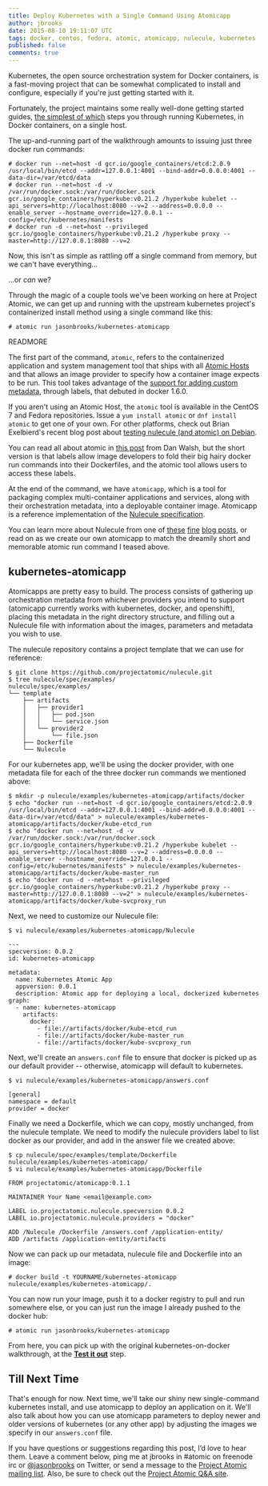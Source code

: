 ```yaml
---
title: Deploy Kubernetes with a Single Command Using Atomicapp
author: jbrooks
date: 2015-08-10 19:11:07 UTC
tags: docker, centos, fedora, atomic, atomicapp, nulecule, kubernetes
published: false
comments: true
---
```


Kubernetes, the open source orchestration system for Docker containers, is a fast-moving project that can be somewhat complicated to install and configure, especially if you're just getting started with it.

Fortunately, the project maintains some really well-done getting started guides, [the simplest of which](https://github.com/GoogleCloudPlatform/kubernetes/blob/release-1.0/docs/getting-started-guides/docker.md) steps you through running Kubernetes, in Docker containers, on a single host. 

The up-and-running part of the walkthrough amounts to issuing just three docker run commands:

```
# docker run --net=host -d gcr.io/google_containers/etcd:2.0.9 /usr/local/bin/etcd --addr=127.0.0.1:4001 --bind-addr=0.0.0.0:4001 --data-dir=/var/etcd/data
# docker run --net=host -d -v /var/run/docker.sock:/var/run/docker.sock gcr.io/google_containers/hyperkube:v0.21.2 /hyperkube kubelet --api_servers=http://localhost:8080 --v=2 --address=0.0.0.0 --enable_server --hostname_override=127.0.0.1 --config=/etc/kubernetes/manifests
# docker run -d --net=host --privileged gcr.io/google_containers/hyperkube:v0.21.2 /hyperkube proxy --master=http://127.0.0.1:8080 --v=2
```

Now, this isn't as simple as rattling off a single command from memory, but we can't have everything... 

...or *can* we? 

Through the magic of a couple tools we've been working on here at Project Atomic, we can get up and running with the upstream kubernetes project's containerized install method using a single command like this:

```
# atomic run jasonbrooks/kubernetes-atomicapp
```

READMORE

The first part of the command, `atomic`, refers to the containerized application and system management tool that ships with all [Atomic Hosts](http://www.projectatomic.io/download/) and that allows an image provider to specify how a container image expects to be run. This tool takes advantage of the [support for adding custom metadata](https://docs.docker.com/userguide/labels-custom-metadata/), through labels, that debuted in docker 1.6.0.

If you aren't using an Atomic Host, the `atomic` tool is available in the CentOS 7 and Fedora repositories. Issue a `yum install atomic` or `dnf install atomic` to get one of your own. For other platforms, check out Brian  Exelbierd's recent blog post about [testing nulecule (and atomic) on Debian](http://www.projectatomic.io/blog/2015/08/testing-nulecule-on-debian/).

You can read all about atomic in [this post](http://developerblog.redhat.com/2015/04/21/introducing-the-atomic-command/) from Dan Walsh, but the short version is that labels allow image developers to fold their big hairy docker run commands into their Dockerfiles, and the atomic tool allows users to access these labels.

At the end of the command, we have `atomicapp`, which is a tool for packaging complex multi-container applications and services, along with their orchestration metadata, into a deployable container image. Atomicapp is a reference implementation of the [Nulecule specification](https://github.com/projectatomic/nulecule). 

You can learn more about Nulecule from one of [these](http://www.projectatomic.io/blog/2015/05/announcing-the-nulecule-specification-for-composite-applications/) [fine](http://rhelblog.redhat.com/2015/05/15/the-atomic-app-concept-it-all-starts-when-a-nulecule-comes-out-of-its-nest/) [blog posts](http://rhelblog.redhat.com/2015/06/23/announcing-yum-rpm-for-containerized-applications-nulecule-atomic-app/), or read on as we create our own atomicapp to match the dreamily short and memorable atomic run command I teased above.

## kubernetes-atomicapp

Atomicapps are pretty easy to build. The process consists of gathering up orchestration metadata from whichever providers you intend to support (atomicapp currently works with kubernetes, docker, and openshift), placing this metadata in the right directory structure, and filling out a Nulecule file with information about the images, parameters and metadata you wish to use.

The nulecule repository contains a project template that we can use for reference:

```
$ git clone https://github.com/projectatomic/nulecule.git
$ tree nulecule/spec/examples/
nulecule/spec/examples/
└── template
    ├── artifacts
    │   ├── provider1
    │   │   ├── pod.json
    │   │   └── service.json
    │   └── provider2
    │       └── file.json
    ├── Dockerfile
    └── Nulecule
```

For our kubernetes app, we'll be using the docker provider, with one metadata file for each of the three docker run commands we mentioned above:

```
$ mkdir -p nulecule/examples/kubernetes-atomicapp/artifacts/docker
$ echo "docker run --net=host -d gcr.io/google_containers/etcd:2.0.9 /usr/local/bin/etcd --addr=127.0.0.1:4001 --bind-addr=0.0.0.0:4001 --data-dir=/var/etcd/data" > nulecule/examples/kubernetes-atomicapp/artifacts/docker/kube-etcd_run
$ echo "docker run --net=host -d -v /var/run/docker.sock:/var/run/docker.sock gcr.io/google_containers/hyperkube:v0.21.2 /hyperkube kubelet --api_servers=http://localhost:8080 --v=2 --address=0.0.0.0 --enable_server --hostname_override=127.0.0.1 --config=/etc/kubernetes/manifests" > nulecule/examples/kubernetes-atomicapp/artifacts/docker/kube-master_run
$ echo "docker run -d --net=host --privileged gcr.io/google_containers/hyperkube:v0.21.2 /hyperkube proxy --master=http://127.0.0.1:8080 --v=2" > nulecule/examples/kubernetes-atomicapp/artifacts/docker/kube-svcproxy_run
```

Next, we need to customize our Nulecule file:

```
$ vi nulecule/examples/kubernetes-atomicapp/Nulecule

---
specversion: 0.0.2
id: kubernetes-atomicapp

metadata:
  name: Kubernetes Atomic App
  appversion: 0.0.1
  description: Atomic app for deploying a local, dockerized kubernetes
graph:
  - name: kubernetes-atomicapp
    artifacts:
      docker:
        - file://artifacts/docker/kube-etcd_run
        - file://artifacts/docker/kube-master_run
        - file://artifacts/docker/kube-svcproxy_run
```

Next, we'll create an `answers.conf` file to ensure that docker is picked up as our default provider -- otherwise, atomicapp will default to kubernetes.

```
$ vi nulecule/examples/kubernetes-atomicapp/answers.conf

[general]
namespace = default
provider = docker
```

Finally we need a Dockerfile, which we can copy, mostly unchanged, from the nulecule template. We need to modify the nulecule providers label to list docker as our provider, and add in the answer file we created above:

```
$ cp nulecule/spec/examples/template/Dockerfile nulecule/examples/kubernetes-atomicapp/
$ vi nulecule/examples/kubernetes-atomicapp/Dockerfile

FROM projectatomic/atomicapp:0.1.1

MAINTAINER Your Name <email@example.com>

LABEL io.projectatomic.nulecule.specversion 0.0.2
LABEL io.projectatomic.nulecule.providers = "docker"

ADD /Nulecule /Dockerfile /answers.conf /application-entity/
ADD /artifacts /application-entity/artifacts
```

Now we can pack up our metadata, nulecule file and Dockerfile into an image:

```
# docker build -t YOURNAME/kubernetes-atomicapp nulecule/examples/kubernetes-atomicapp/.
```

You can now run your image, push it to a docker registry to pull and run somewhere else, or you can just run the image I already pushed to the docker hub:

```
# atomic run jasonbrooks/kubernetes-atomicapp
```

From here, you can pick up with the original kubernetes-on-docker walkthrough, at the [**Test it out**](https://github.com/GoogleCloudPlatform/kubernetes/blob/release-1.0/docs/getting-started-guides/docker.md#test-it-out) step.

## Till Next Time

That's enough for now. Next time, we'll take our shiny new single-command kubernetes install, and use atomicapp to deploy an application on it. We'll also talk about how you can use atomicapp parameters to deploy newer and older versions of kubernetes (or any other app) by adjusting the images we specify in our `answers.conf` file.

If you have questions or suggestions regarding this post, I’d love to hear them. Leave a comment below, ping me at jbrooks in #atomic on freenode irc or [@jasonbrooks](https://twitter.com/jasonbrooks) on Twitter, or send a message to the [Project Atomic mailing list](https://lists.projectatomic.io/mailman/listinfo/atomic-devel). Also, be sure to check out the [Project Atomic Q&A site](http://ask.projectatomic.io/en/questions/).